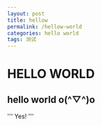 ```yaml
---
layout: post
title: hellow
permalink: /hellow-world
categories: hello world
tags: 测试
---
```


HELLO WORLD
=====================

## hello world o(^▽^)o


'''
Yes!
'''

